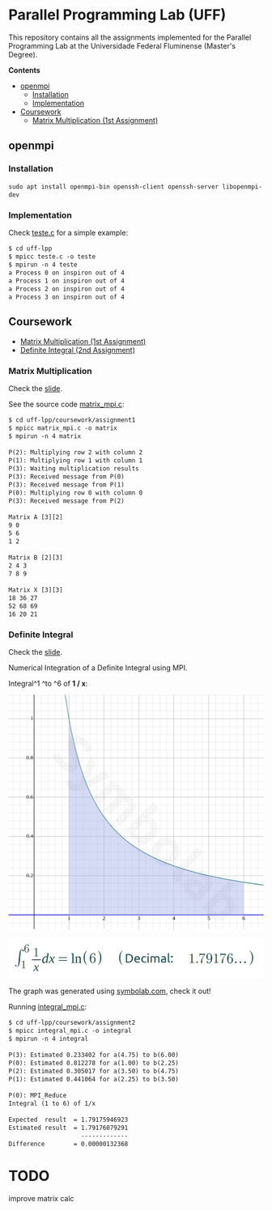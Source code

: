 # Parallel Programming Lab (UFF)

This repository contains all the assignments implemented for the
Parallel Programming Lab at the Universidade Federal Fluminense (Master's
Degree).

**Contents**

- [openmpi](#openmpi)
    - [Installation](#installation)
    - [Implementation](#implementation)
- [Coursework](#coursework)
    - [Matrix Multiplication (1st Assignment)](#matrix-multiplication)

## openmpi

### Installation

    sudo apt install openmpi-bin openssh-client openssh-server libopenmpi-dev

### Implementation

Check [teste.c](teste.c) for a simple example:

    $ cd uff-lpp
    $ mpicc teste.c -o teste
    $ mpirun -n 4 teste
    a Process 0 on inspiron out of 4
    a Process 1 on inspiron out of 4
    a Process 2 on inspiron out of 4
    a Process 3 on inspiron out of 4

## Coursework

- [Matrix Multiplication (1st Assignment)](#matrix-multiplication)
- [Definite Integral (2nd Assignment)](#definite-integral)

### Matrix Multiplication

Check the [slide](https://gitpitch.com/arthurazs/uff-lpp/master?p=coursework/assignment1).

See the source code [matrix_mpi.c](coursework/assignment1/matrix_mpi.c):

    $ cd uff-lpp/coursework/assignment1
    $ mpicc matrix_mpi.c -o matrix
    $ mpirun -n 4 matrix

    P(2): Multiplying row 2 with column 2
    P(1): Multiplying row 1 with column 1
    P(3): Waiting multiplication results
    P(3): Received message from P(0)
    P(3): Received message from P(1)
    P(0): Multiplying row 0 with column 0
    P(3): Received message from P(2)

    Matrix A [3][2]
    9 0
    5 6
    1 2

    Matrix B [2][3]
    2 4 3
    7 8 9

    Matrix X [3][3]
    18 36 27
    52 68 69
    16 20 21


### Definite Integral

Check the [slide](https://gitpitch.com/arthurazs/uff-lpp/master?p=coursework/assignment2).

Numerical Integration of a Definite Integral using MPI.

Integral^1 ^to ^6 of **1 / x**:

![Graph](coursework/assignment2/graph.png)

![Math](coursework/assignment2/math.png)

The graph was generated using
[symbolab.com](https://www.symbolab.com/solver/definite-integral-calculator/%5Cint_%7B1%7D%5E%7B6%7D%20%5Cfrac%7B1%7D%7Bx%7D%20dx),
check it out!

Running [integral_mpi.c](coursework/assignment2/integral_mpi.c):

    $ cd uff-lpp/coursework/assignment2
    $ mpicc integral_mpi.c -o integral
    $ mpirun -n 4 integral

    P(3): Estimated 0.233402 for a(4.75) to b(6.00)
    P(0): Estimated 0.812278 for a(1.00) to b(2.25)
    P(2): Estimated 0.305017 for a(3.50) to b(4.75)
    P(1): Estimated 0.441064 for a(2.25) to b(3.50)

    P(0): MPI_Reduce
    Integral (1 to 6) of 1/x

    Expected  result  = 1.79175946923
    Estimated result  = 1.79176079291
                        -------------
    Difference        = 0.00000132368


# TODO

improve matrix calc
